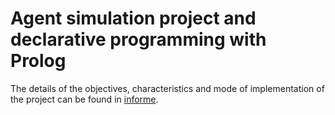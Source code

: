 # Agent simulation project and declarative programming with Prolog

The details of the objectives, characteristics and mode of implementation of the project can be found in [informe](./informe/informe.pdf).
